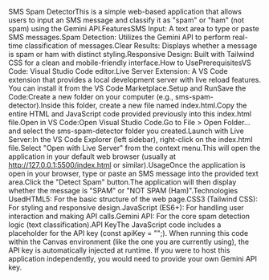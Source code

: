 SMS Spam DetectorThis is a simple web-based application that allows users to input an SMS message and classify it as "spam" or "ham" (not spam) using the Gemini API.FeaturesSMS Input: A text area to type or paste SMS messages.Spam Detection: Utilizes the Gemini API to perform real-time classification of messages.Clear Results: Displays whether a message is spam or ham with distinct styling.Responsive Design: Built with Tailwind CSS for a clean and mobile-friendly interface.How to UsePrerequisitesVS Code: Visual Studio Code editor.Live Server Extension: A VS Code extension that provides a local development server with live reload features. You can install it from the VS Code Marketplace.Setup and RunSave the Code:Create a new folder on your computer (e.g., sms-spam-detector).Inside this folder, create a new file named index.html.Copy the entire HTML and JavaScript code provided previously into this index.html file.Open in VS Code:Open Visual Studio Code.Go to File > Open Folder... and select the sms-spam-detector folder you created.Launch with Live Server:In the VS Code Explorer (left sidebar), right-click on the index.html file.Select "Open with Live Server" from the context menu.This will open the application in your default web browser (usually at http://127.0.0.1:5500/index.html or similar).UsageOnce the application is open in your browser, type or paste an SMS message into the provided text area.Click the "Detect Spam" button.The application will then display whether the message is "SPAM" or "NOT SPAM (Ham)".Technologies UsedHTML5: For the basic structure of the web page.CSS3 (Tailwind CSS): For styling and responsive design.JavaScript (ES6+): For handling user interaction and making API calls.Gemini API: For the core spam detection logic (text classification).API KeyThe JavaScript code includes a placeholder for the API key (const apiKey = "";). When running this code within the Canvas environment (like the one you are currently using), the API key is automatically injected at runtime. If you were to host this application independently, you would need to provide your own Gemini API key.